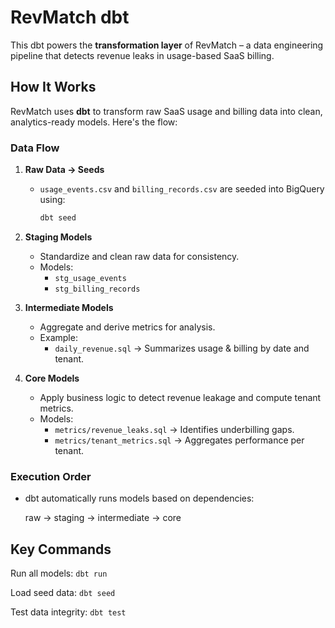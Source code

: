 # RevMatch dbt

This dbt powers the **transformation layer** of RevMatch – a data engineering pipeline that detects revenue leaks in usage-based SaaS billing.

## How It Works

RevMatch uses **dbt** to transform raw SaaS usage and billing data into clean, analytics-ready models. Here's the flow:

### **Data Flow**
1. **Raw Data → Seeds**
   - `usage_events.csv` and `billing_records.csv` are seeded into BigQuery using:

     ```bash
     dbt seed
     ```

2. **Staging Models**
   - Standardize and clean raw data for consistency.
   - Models:
     - `stg_usage_events`
     - `stg_billing_records`

3. **Intermediate Models**
   - Aggregate and derive metrics for analysis.
   - Example:
     - `daily_revenue.sql` → Summarizes usage & billing by date and tenant.

4. **Core Models**
   - Apply business logic to detect revenue leakage and compute tenant metrics.
   - Models:
     - `metrics/revenue_leaks.sql` → Identifies underbilling gaps.
     - `metrics/tenant_metrics.sql` → Aggregates performance per tenant.

### **Execution Order**
- dbt automatically runs models based on dependencies:
  
  raw → staging → intermediate → core

## **Key Commands**
Run all models:
```dbt run```

Load seed data:
```dbt seed```

Test data integrity:
```dbt test```
